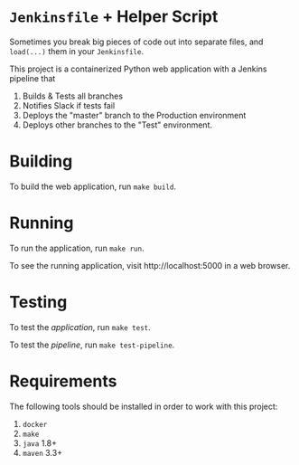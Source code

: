 `Jenkinsfile` + Helper Script
==============================

Sometimes you break big pieces of code out into separate files, and `load(...)` them in your `Jenkinsfile`.

This project is a containerized Python web application with a Jenkins pipeline that

1. Builds & Tests all branches
2. Notifies Slack if tests fail
3. Deploys the "master" branch to the Production environment
4. Deploys other branches to the "Test" environment.

Building
==============================

To build the web application, run `make build`.

Running
==============================

To run the application, run `make run`.

To see the running application, visit http://localhost:5000 in a web browser.

Testing
==============================

To test the _application_, run `make test`.

To test the _pipeline_, run `make test-pipeline`.

Requirements
==============================

The following tools should be installed in order to work with this project:

1. `docker`
2. `make`
3. `java` 1.8+
4. `maven` 3.3+
